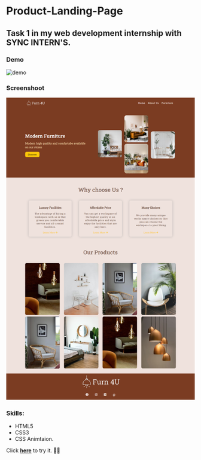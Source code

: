 # Product-Landing-Page

## Task 1 in my web development internship with SYNC INTERN'S.

### Demo

![demo](demo.gif)

### Screenshoot

![home](Produnct_Landing_Page.png)

### Skills:
 - HTML5 
 - CSS3
 - CSS Animtaion.

Click **[here](https://hadeer-khaled.github.io/Product-Landing-Page/)** to try it. 🤸‍♀️
